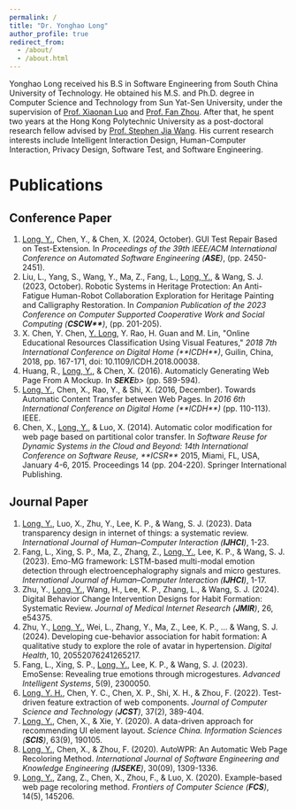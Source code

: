 ```yaml
---
permalink: /
title: "Dr. Yonghao Long"
author_profile: true
redirect_from: 
  - /about/
  - /about.html
---
```

Yonghao Long received his B.S in Software Engineering from South China University of Technology. He obtained his M.S. and Ph.D. degree in Computer Science and Technology from Sun Yat-Sen University, under the supervision of [Prof. Xiaonan Luo](https://www.guet.edu.cn/people2/1130199.html) and [Prof. Fan Zhou](https://cse.sysu.edu.cn/content/2531). After that, he spent two years at the Hong Kong Polytechnic University as a post-doctoral research fellow advised by [Prof. Stephen Jia Wang](https://www.polyu.edu.hk/sd/people/academic-staff/wang-stephen-jia/). His current research interests include Intelligent Interaction Design, Human-Computer Interaction, Privacy Design, Software Test, and Software Engineering. 


Publications
======

Conference Paper
------
<ol>
<li> <u>Long, Y.</u>, Chen, Y., & Chen, X. (2024, October). GUI Test Repair Based on Test-Extension. In <i>Proceedings of the 39th IEEE/ACM International Conference on Automated Software Engineering (<b>ASE</b>)</i>, (pp. 2450-2451).</li>
<li> Liu, L., Yang, S., Wang, Y., Ma, Z., Fang, L., <u>Long, Y.</u>, & Wang, S. J. (2023, October). Robotic Systems in Heritage Protection: An Anti-Fatigue Human-Robot Collaboration Exploration for Heritage Painting and Calligraphy Restoration. In <i>Companion Publication of the 2023 Conference on Computer Supported Cooperative Work and Social Computing (<b>CSCW**</b>)</i>, (pp. 201-205).</li>
<li> X. Chen, Y. Chen, <u>Y. Long</u>, Y. Rao, H. Guan and M. Lin, "Online Educational Resources Classification Using Visual Features," <i>2018 7th International Conference on Digital Home (**ICDH**)</i>, Guilin, China, 2018, pp. 167-171, doi: 10.1109/ICDH.2018.00038.</li>
<li> Huang, R., <u>Long, Y.</u>, & Chen, X. (2016). Automaticly Generating Web Page From A Mockup. In <i><b>SEKE</b>b></i> (pp. 589-594).</li>
<li> <u>Long, Y.</u>, Chen, X., Rao, Y., & Shi, X. (2016, December). Towards Automatic Content Transfer between Web Pages. In <i>2016 6th International Conference on Digital Home (**ICDH**)</i> (pp. 110-113). IEEE.</li>
<li> Chen, X., <u>Long, Y.</u>, & Luo, X. (2014). Automatic color modification for web page based on partitional color transfer. In <i>Software Reuse for Dynamic Systems in the Cloud and Beyond: 14th International Conference on Software Reuse, **ICSR**</i> 2015, Miami, FL, USA, January 4-6, 2015. Proceedings 14 (pp. 204-220). Springer International Publishing.</li>
</ol>

Journal Paper
------
1. <u>Long, Y.</u>, Luo, X., Zhu, Y., Lee, K. P., & Wang, S. J. (2023). Data transparency design in internet of things: a systematic review. <i>International Journal of Human–Computer Interaction (**IJHCI**)</i>, 1-23.
2. Fang, L., Xing, S. P., Ma, Z., Zhang, Z., <u>Long, Y.</u>, Lee, K. P., & Wang, S. J. (2023). Emo-MG framework: LSTM-based multi-modal emotion detection through electroencephalography signals and micro gestures. <i>International Journal of Human–Computer Interaction (**IJHCI**)</i>, 1-17.
3. Zhu, Y., <u>Long, Y.</u>, Wang, H., Lee, K. P., Zhang, L., & Wang, S. J. (2024). Digital Behavior Change Intervention Designs for Habit Formation: Systematic Review. <i>Journal of Medical Internet Research (**JMIR**)</i>, 26, e54375.
4. Zhu, Y., <u>Long, Y.</u>, Wei, L., Zhang, Y., Ma, Z., Lee, K. P., ... & Wang, S. J. (2024). Developing cue-behavior association for habit formation: A qualitative study to explore the role of avatar in hypertension. <i>Digital Health</i>, 10, 20552076241265217.
5. Fang, L., Xing, S. P., <u>Long, Y.</u>, Lee, K. P., & Wang, S. J. (2023). EmoSense: Revealing true emotions through microgestures. <i>Advanced Intelligent Systems</i>, 5(9), 2300050.
6. <u>Long, Y. H.</u>, Chen, Y. C., Chen, X. P., Shi, X. H., & Zhou, F. (2022). Test-driven feature extraction of web components. <i>Journal of Computer Science and Technology (**JCST**)</i>, 37(2), 389-404.
7. <u>Long, Y.</u>, Chen, X., & Xie, Y. (2020). A data-driven approach for recommending UI element layout. <i>Science China. Information Sciences (**SCIS**)</i>, 63(9), 190105.
8. <u>Long, Y.</u>, Chen, X., & Zhou, F. (2020). AutoWPR: An Automatic Web Page Recoloring Method. <i>International Journal of Software Engineering and Knowledge Engineering (**IJSEKE**)</i>, 30(09), 1309-1336.
9. <u>Long, Y.</u>, Zang, Z., Chen, X., Zhou, F., & Luo, X. (2020). Example-based web page recoloring method. <i>Frontiers of Computer Science (**FCS**)</i>, 14(5), 145206.

